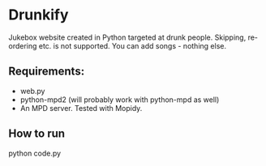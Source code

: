# Drunkify

Jukebox website created in Python targeted at drunk people. Skipping, re-ordering etc. is not supported. You can add songs - nothing else.

## Requirements:

* web.py
* python-mpd2 (will probably work with python-mpd as well)
* An MPD server. Tested with Mopidy.

## How to run

python code.py

